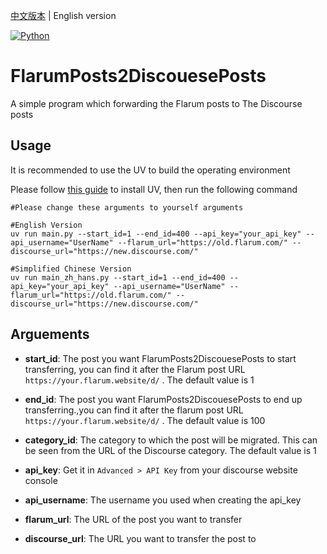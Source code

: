 [中文版本](README_CN.md) | English version

[![Python](https://img.shields.io/badge/Python-3776AB?logo=python&logoColor=fff)](#)


# FlarumPosts2DiscouesePosts
A simple program which forwarding the Flarum posts to The Discourse posts

## Usage

It is recommended to use the UV to build the operating environment

Please follow [this guide](https://github.com/astral-sh/uv) to install UV, then run the following command



```shell
#Please change these arguments to yourself arguments

#English Version
uv run main.py --start_id=1 --end_id=400 --api_key="your_api_key" --api_username="UserName" --flarum_url="https://old.flarum.com/" --discourse_url="https://new.discourse.com/"

#Simplified Chinese Version
uv run main_zh_hans.py --start_id=1 --end_id=400 --api_key="your_api_key" --api_username="UserName" --flarum_url="https://old.flarum.com/" --discourse_url="https://new.discourse.com/"
```

## Arguements

- **start_id**:  The post you want FlarumPosts2DiscouesePosts to start transferring, you can find it after the Flarum post URL `https://your.flarum.website/d/` . The default value is 1

- **end_id**: The post you want FlarumPosts2DiscouesePosts to end up transferring.,you can find it after the flarum post URL `https://your.flarum.website/d/` . The default value is 100

- **category_id**: The category to which the post will be migrated. This can be seen from the URL of the Discourse category. The default value is 1

- **api_key**: Get it in `Advanced > API Key` from your discourse website console

- **api_username**: The username you used when creating the api_key

- **flarum_url**: The URL of the post you want to transfer

- **discourse_url**: The URL you want to transfer the post to
